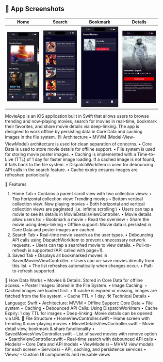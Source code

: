 ## 📱 App Screenshots

| Home | Search | Bookmark | Details |
|------|--------|----------|---------|
| <img src="AppScreenshots/Homescreen.png" width="200"> | <img src="AppScreenshots/Search.png" width="200"> | <img src="AppScreenshots/Bookmarked.png" width="200"> | <img src="AppScreenshots/DetailsScreen.png" width="200"> |

MovieApp is an iOS application built in Swift that allows users to browse trending and now-playing movies, search for movies in real-time, bookmark their favorites, and share movie details via deep-linking. The app is designed to work offline by persisting data in Core Data and caching images in the file system.
🏗 Architecture
	•	MVVM (Model-View-ViewModel) architecture is used for clean separation of concerns.
	•	Core Data is used to store movie details for offline support.
	•	File system is used for storing movie poster images.
	•	Caching is implemented with a Time-to-Live (TTL) of 1 day for faster image loading. If a cached image is not found, it falls back to the file system.
	•	DispatchWorkItem is used for debouncing API calls in the search feature.
	•	Cache expiry ensures images are refreshed periodically.

📱 Features
1. Home Tab
	•	Contains a parent scroll view with two collection views:
	◦	Top horizontal collection view: Trending movies
	◦	Bottom vertical collection view: Now playing movies
    ◦	Both horizontal and vertical collection views are paginated ,i.e. infinite scrolling:)
	•	Users can tap a movie to see its details in MovieDetailsViewController.
	•	Movie details allow users to:
	◦	Bookmark a movie
	◦	Read the overview
	◦	Share the movie using deep-linking
	•	Offline support: Movie data is persisted in Core Data and poster images are cached.
2. Search Tab
	•	Real-time movie search as the user types.
	•	Debouncing API calls using DispatchWorkItem to prevent unnecessary network requests.
	•	Users can tap a searched movie to view details.
	•	Pull-to-refresh is supported (API called with page=1).
3. Saved Tab
	•	Displays all bookmarked movies in SavedMoviesViewController.
	•	Users can un-save movies directly from this list.
	•	The list refreshes automatically when changes occur.
	•	Pull-to-refresh supported.

🔧 How Data Works
	•	Movies & Details: Stored in Core Data for offline access.
	•	Poster Images: Stored in the File System.
	•	Image Caching:
	◦	Cached images are loaded first.
	◦	If cache is expired or missing, images are fetched from the file system.
	◦	Cache TTL = 1 day.
🛠 Technical Details
	•	Language: Swift
	•	Architecture: MVVM
	•	Offline Support: Core Data + File system + Caching
	•	Debounced API Calls: Using DispatchWorkItem
	•	Cache Expiry: 1 day TTL for images
	•	Deep-linking: Movie details can be opened via URL
📂 File Structure
	•	HomeViewController.swift – Home screen with trending & now-playing movies
	•	MovieDetailsViewController.swift – Movie detail view, bookmark & share functionality
	•	SavedMoviesViewController.swift – List of saved movies with remove option
	•	SearchViewController.swift – Real-time search with debounced API calls
	•	Models/ – Core Data and API models
	•	ViewModels/ – MVVM view models for each screen
	•	Services/ – API, caching, and persistence services
	•	Views/ – Custom UI components and reusable views
